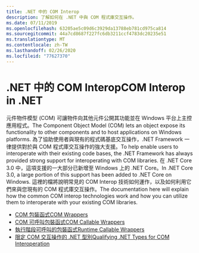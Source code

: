 ```yaml
---
title: .NET 中的 COM Interop
description: 了解如何在 .NET 中與 COM 程式庫交互操作。
ms.date: 07/11/2019
ms.openlocfilehash: 63205ae5c09d6c3929da13788eb781cd975ca814
ms.sourcegitcommit: 44a7cd8687f227fc6db3211ccf4783dc20235e51
ms.translationtype: MT
ms.contentlocale: zh-TW
ms.lasthandoff: 02/26/2020
ms.locfileid: "77627370"
---
```

# <a name="com-interop-in-net"></a><span data-ttu-id="830f9-103">.NET 中的 COM Interop</span><span class="sxs-lookup"><span data-stu-id="830f9-103">COM Interop in .NET</span></span>

<span data-ttu-id="830f9-104">元件物件模型 (COM) 可讓物件向其他元件公開其功能並在 Windows 平台上主控應用程式。</span><span class="sxs-lookup"><span data-stu-id="830f9-104">The Component Object Model (COM) lets an object expose its functionality to other components and to host applications on Windows platforms.</span></span> <span data-ttu-id="830f9-105">為了協助使用者與現有的程式碼基底交互操作，.NET Framework 一律提供對於與 COM 程式庫交互操作的強大支援。</span><span class="sxs-lookup"><span data-stu-id="830f9-105">To help enable users to interoperate with their existing code bases, the .NET Framework has always provided strong support for interoperating with COM libraries.</span></span> <span data-ttu-id="830f9-106">在 .NET Core 3.0 中，這項支援的一大部分已新增至 Windows 上的 .NET Core。</span><span class="sxs-lookup"><span data-stu-id="830f9-106">In .NET Core 3.0, a large portion of this support has been added to .NET Core on Windows.</span></span> <span data-ttu-id="830f9-107">這裡的檔將說明常見的 COM Interop 技術如何運作，以及如何利用它們來與您現有的 COM 程式庫交互操作。</span><span class="sxs-lookup"><span data-stu-id="830f9-107">The documentation here will explain how the common COM interop technologies work and how you can utilize them to interoperate with your existing COM libraries.</span></span>

- [<span data-ttu-id="830f9-108">COM 包裝函式</span><span class="sxs-lookup"><span data-stu-id="830f9-108">COM Wrappers</span></span>](./com-wrappers.md)
- [<span data-ttu-id="830f9-109">COM 可呼叫包裝函式</span><span class="sxs-lookup"><span data-stu-id="830f9-109">COM Callable Wrappers</span></span>](./com-callable-wrapper.md)
- [<span data-ttu-id="830f9-110">執行階段可呼叫的包裝函式</span><span class="sxs-lookup"><span data-stu-id="830f9-110">Runtime Callable Wrappers</span></span>](./runtime-callable-wrapper.md)
- [<span data-ttu-id="830f9-111">限定 COM 交互操作的 .NET 型別</span><span class="sxs-lookup"><span data-stu-id="830f9-111">Qualifying .NET Types for COM Interoperation</span></span>](./qualify-net-types-for-interoperation.md)
